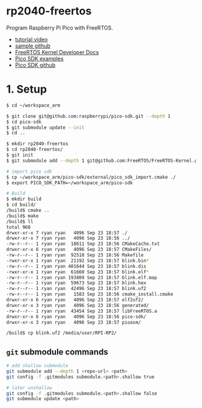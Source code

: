 # rp2040-freertos
Program Raspberry Pi Pico with FreeRTOS.

* [tutorial video](https://youtu.be/5pUY7xVE2gU)
* [sample github](https://github.com/lowlevellearning/rp2040-freertos)
* [FreeRTOS Kernel Developer Docs](https://www.freertos.org/features.html)
* [Pico SDK examples](https://raspberrypi.github.io/pico-sdk-doxygen/examples_page.html)
* [Pico SDK github](https://github.com/raspberrypi/pico-sdk)

# 1. Setup
```sh
$ cd ~/workspace_arm

$ git clone git@github.com:raspberrypi/pico-sdk.git --depth 1
$ cd pico-sdk
$ git submodule update --init
$ cd ..

$ mkdir rp2040-freertos
$ cd rp2040-freertos/
$ git init
$ git submodule add --depth 1 git@github.com:FreeRTOS/FreeRTOS-Kernel.git FreeRTOS-Kernel

# import pico sdk
$ cp ~/workspace_arm/pico-sdk/external/pico_sdk_import.cmake ./
$ export PICO_SDK_PATH=~/workspace_arm/pico-sdk

# Build
$ mkdir build
$ cd build/
/build$ cmake ..
/build$ make
/build$ ll
total 968
drwxr-xr-x 7 ryan ryan   4096 Sep 23 18:57 ./
drwxr-xr-x 7 ryan ryan   4096 Sep 23 18:56 ../
-rw-r--r-- 1 ryan ryan  18611 Sep 23 18:56 CMakeCache.txt
drwxr-xr-x 6 ryan ryan   4096 Sep 23 18:57 CMakeFiles/
-rw-r--r-- 1 ryan ryan  92518 Sep 23 18:56 Makefile
-rwxr-xr-x 1 ryan ryan  21192 Sep 23 18:57 blink.bin*
-rw-r--r-- 1 ryan ryan 401644 Sep 23 18:57 blink.dis
-rwxr-xr-x 1 ryan ryan  61660 Sep 23 18:57 blink.elf*
-rw-r--r-- 1 ryan ryan 193809 Sep 23 18:57 blink.elf.map
-rw-r--r-- 1 ryan ryan  59673 Sep 23 18:57 blink.hex
-rw-r--r-- 1 ryan ryan  42496 Sep 23 18:57 blink.uf2
-rw-r--r-- 1 ryan ryan   1583 Sep 23 18:56 cmake_install.cmake
drwxr-xr-x 6 ryan ryan   4096 Sep 23 18:57 elf2uf2/
drwxr-xr-x 3 ryan ryan   4096 Sep 23 18:56 generated/
-rw-r--r-- 1 ryan ryan  43454 Sep 23 18:57 libFreeRTOS.a
drwxr-xr-x 6 ryan ryan   4096 Sep 23 18:56 pico-sdk/
drwxr-xr-x 3 ryan ryan   4096 Sep 23 18:57 pioasm/

/build$ cp blink.uf2 /media/user/RPI-RP2/
```

## `git` submodule commands
```sh
# add shallow submodule
git submodule add --depth 1 <repo-url> <path>
git config -f .gitmodules submodule.<path>.shallow true

# later unshallow
git config -f .gitmodules submodule.<path>.shallow false
git submodule update <path>
```